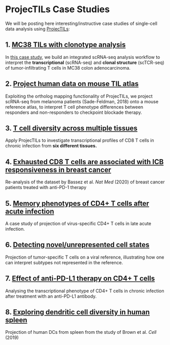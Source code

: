 # ProjecTILs Case Studies

We will be posting here interesting/instructive case studies of single-cell data analysis using [ProjecTILs](https://github.com/carmonalab/ProjecTILs):

## 1. [MC38 TILs with clonotype analysis](https://carmonalab.github.io/ProjecTILs_CaseStudies/Xiong19_TCR.html)

In [this case study](https://carmonalab.github.io/ProjecTILs_CaseStudies/Xiong19_TCR.html), we build an integrated scRNA-seq analysis workflow to interpret the **transcriptional** (scRNA-seq) and **clonal structure** (scTCR-seq) of tumor-infiltrating T cells in MC38 colon adenocarcinoma.

## 2. [Project human data on mouse TIL atlas](https://carmonalab.github.io/ProjecTILs_CaseStudies/SadeFeldman_ortho.html)

Exploiting the ortholog mapping functionality of ProjecTILs, we project scRNA-seq from melanoma patients (Sade-Feldman, 2018) onto a mouse reference atlas, to interpret T cell phenotype differences between responders and non-responders to checkpoint blockade therapy.

## 3. [T cell diversity across multiple tissues](https://carmonalab.github.io/ProjecTILs_CaseStudies/Sandu_LCMV.html)

Apply ProjecTILs to investigate transcriptional profiles of CD8 T cells in chronic infection from **six different tissues.**


## 4. [Exhausted CD8 T cells are associated with ICB responsiveness in breast cancer](https://carmonalab.github.io/ProjecTILs_CaseStudies/Bassez_BC.html)

Re-analysis of the dataset by Bassez et al. *Nat Med* (2020) of breast cancer patients treated with anti-PD-1 therapy

## 5. [Memory phenotypes of CD4+ T cells after acute infection](https://carmonalab.github.io/ProjecTILs_CaseStudies/Kunzli.html)

A case study of projection of virus-specific CD4+ T cells in late acute infection.


## 6. [Detecting novel/unrepresented cell states](https://carmonalab.github.io/ProjecTILs_CaseStudies/novelstate.html)

Projection of tumor-specific T cells on a viral reference, illustrating how one can interpret subtypes not represented in the reference.


## 7. [Effect of anti-PD-L1 therapy on CD4+ T cells](https://carmonalab.github.io/ProjecTILs_CaseStudies/Snell.html)

Analysing the transcriptional phenotype of CD4+ T cells in chronic infection after treatment with an anti-PD-L1 antibody.

## 8. [Exploring dendritic cell diversity in human spleen](https://carmonalab.github.io/ProjecTILs_CaseStudies/Brown2019_humanDC.html)

Projection of human DCs from spleen from the study of Brown et al. *Cell* (2019)


